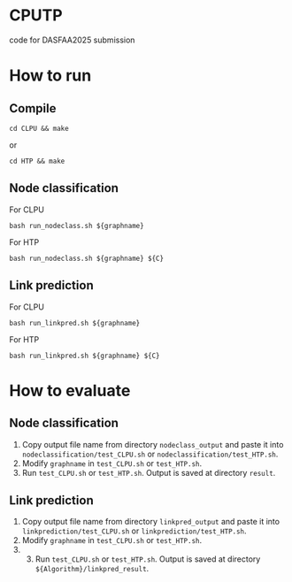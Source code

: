 # CPUTP
code for DASFAA2025 submission

# How to run

## Compile 
```
cd CLPU && make
```
or
```
cd HTP && make
```

## Node classification
For CLPU
```
bash run_nodeclass.sh ${graphname}
```
For HTP
```
bash run_nodeclass.sh ${graphname} ${C}
```

## Link prediction
For CLPU
```
bash run_linkpred.sh ${graphname}
```
For HTP
```
bash run_linkpred.sh ${graphname} ${C}
```

# How to evaluate

## Node classification
1. Copy output file name from directory ``nodeclass_output`` and paste it into ``nodeclassification/test_CLPU.sh`` or ``nodeclassification/test_HTP.sh``.
2. Modify ``graphname`` in ``test_CLPU.sh`` or ``test_HTP.sh``.
3. Run ``test_CLPU.sh`` or ``test_HTP.sh``. Output is saved at directory ``result``.

## Link prediction
1. Copy output file name from directory ``linkpred_output`` and paste it into ``linkprediction/test_CLPU.sh`` or ``linkprediction/test_HTP.sh``.
2. Modify ``graphname`` in ``test_CLPU.sh`` or ``test_HTP.sh``.
3. 3. Run ``test_CLPU.sh`` or ``test_HTP.sh``. Output is saved at directory ``${Algorithm}/linkpred_result``.
